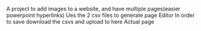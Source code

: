 A project to add images to a website, and have multiple pages(easier powerpoint hyperlinks)
Ues the 2 csv files to generate page
Editor
In order to save download the csvs and upload to here
Actual page
